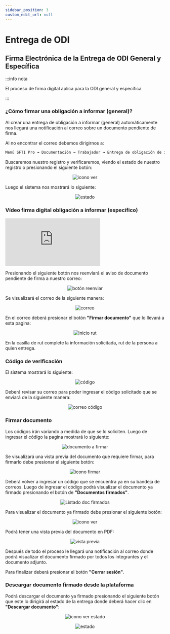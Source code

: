 ```yaml
---
sidebar_position: 3
custom_edit_url: null
---
```

# Entrega de ODI
## Firma Electrónica de la Entrega de ODI General y Específica

:::info nota

El proceso de firma digital aplica para la ODI general y específica

:::

### ¿Cómo firmar una obligación a informar (general)?

Al crear una entrega de obligación a informar (general) automáticamente nos llegará una notificación al correo sobre un documento pendiente de firma.

Al no encontrar el correo debemos dirigirnos a:

<div align="center">

```bash
Menú SFTI Pro → Documentación → Trabajador → Entrega de obligación de informar (general)
```
</div>

Buscaremos nuestro registro y verificaremos, viendo el estado de nuestro registro o presionando el siguiente botón:

<div align="center">

![icono ver](/img/img_manual/img_firma/2023-09-26_17-24.png)

</div>

Luego el sistema nos mostrará lo siguiente:

<div align="center">

![estado](/img/img_manual/img_firma/2023-09-26_17-26.png)

</div>

### Vídeo firma digital obligación a informar (específico)

<div class="video-responsive">

<iframe src="https://www.youtube.com/embed/8KpW9vhYXTA/?rel=0" title="YouTube video player" frameborder="0" allow="accelerometer; autoplay; clipboard-write; encrypted-media; gyroscope; picture-in-picture; web-share" allowfullscreen></iframe>

</div>

Presionando el siguiente botón nos reenviará el aviso de documento pendiente de firma a nuestro correo:

<div align="center">

![botón reenviar](/img/img_manual/img_firma/2023-09-26_17-28.png)

</div>

Se visualizará el correo de la siguiente manera:

<div align="center">

![correo](/img/img_manual/img_firma/2023-09-26_17-30.png)

</div>

En el correo deberá presionar el botón **"Firmar documento"** que lo llevará a esta pagina:

<div align="center">

![inicio rut](/img/img_manual/img_firma/2023-09-26_17-48.png)

</div>

En la casilla de rut complete la información solicitada, rut de la persona a quien entrega.

### Código de verificación
El sistema mostrará lo siguiente:

<div align="center">

![código](/img/img_manual/img_firma/2023-09-27_08-58.png)

</div>

Deberá revisar su correo para poder ingresar el código solicitado que se enviará de la siguiente manera:

<div align="center">

![correo código](/img/img_manual/img_firma/2023-09-27_09-00.png)

</div>

### Firmar documento
Los códigos irán variando a medida de que se lo soliciten. Luego de ingresar el código la pagina mostrará lo siguiente:

<div align="center">

![documento a firmar](/img/img_manual/img_firma/2023-09-27_09-02.png)

</div>

Se visualizará una vista previa del documento que requiere firmar, para firmarlo debe presionar el siguiente botón:

<div align="center">

![icono firmar](/img/img_manual/img_firma/2023-09-27_09-05.png)

</div>

Deberá volver a ingresar un código que se encuentra ya en su bandeja de correos. Luego de ingresar el código podrá visualizar el documento ya firmado presionando el botón de **"Documentos firmados"**. 

<div align="center">

![Listado doc firmados](/img/img_manual/img_firma/2023-09-27_09-07.png)

</div>

Para visualizar el documento ya firmado debe presionar el siguiente botón:

<div align="center">

![icono ver](/img/img_manual/img_firma/2023-09-27_09-10.png)

</div>

Podrá tener una vista previa del documento en PDF:

<div align="center">

![vista previa](/img/img_manual/img_firma/2023-09-27_09-12.png)

</div>

Después de todo el proceso le llegará una notificación al correo donde podrá visualizar el documento firmado por todos los integrantes y el documento adjunto.

Para finalizar deberá presionar el botón **"Cerrar sesión"**.

### Descargar documento firmado desde la plataforma

Podrá descargar el documento ya firmado presionando el siguiente botón que este lo dirigirá al estado de la entrega donde deberá hacer clic en **"Descargar documento"**:

<div align="center">

![icono ver estado](/img/img_manual/img_firma/2023-09-27_09-22.png)

</div>


<div align="center">

![estado](/img/img_manual/img_firma/2023-09-27_09-17.png)

</div>